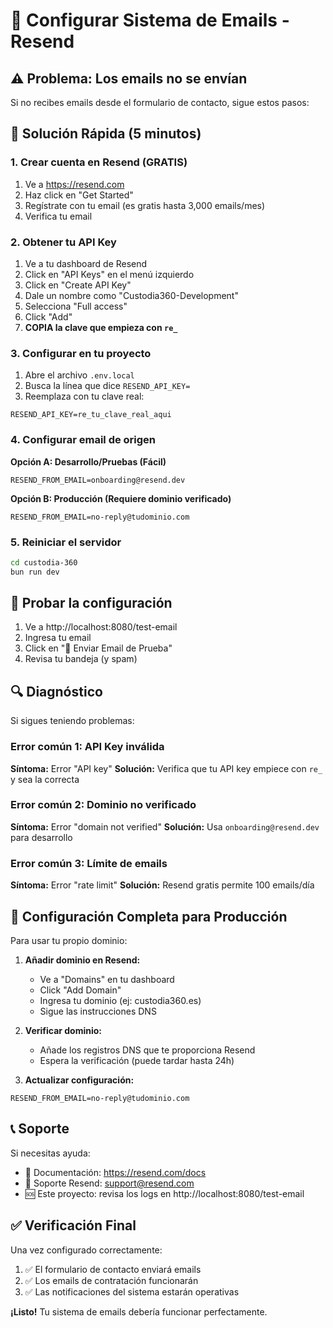 # 📧 Configurar Sistema de Emails - Resend

## ⚠️ Problema: Los emails no se envían

Si no recibes emails desde el formulario de contacto, sigue estos pasos:

## 🔧 Solución Rápida (5 minutos)

### 1. Crear cuenta en Resend (GRATIS)
1. Ve a https://resend.com
2. Haz click en "Get Started"
3. Regístrate con tu email (es gratis hasta 3,000 emails/mes)
4. Verifica tu email

### 2. Obtener tu API Key
1. Ve a tu dashboard de Resend
2. Click en "API Keys" en el menú izquierdo
3. Click en "Create API Key"
4. Dale un nombre como "Custodia360-Development"
5. Selecciona "Full access"
6. Click "Add"
7. **COPIA la clave que empieza con `re_`**

### 3. Configurar en tu proyecto
1. Abre el archivo `.env.local`
2. Busca la línea que dice `RESEND_API_KEY=`
3. Reemplaza con tu clave real:
```
RESEND_API_KEY=re_tu_clave_real_aqui
```

### 4. Configurar email de origen
**Opción A: Desarrollo/Pruebas (Fácil)**
```
RESEND_FROM_EMAIL=onboarding@resend.dev
```

**Opción B: Producción (Requiere dominio verificado)**
```
RESEND_FROM_EMAIL=no-reply@tudominio.com
```

### 5. Reiniciar el servidor
```bash
cd custodia-360
bun run dev
```

## 🧪 Probar la configuración

1. Ve a http://localhost:8080/test-email
2. Ingresa tu email
3. Click en "📧 Enviar Email de Prueba"
4. Revisa tu bandeja (y spam)

## 🔍 Diagnóstico

Si sigues teniendo problemas:

### Error común 1: API Key inválida
**Síntoma:** Error "API key"
**Solución:** Verifica que tu API key empiece con `re_` y sea la correcta

### Error común 2: Dominio no verificado
**Síntoma:** Error "domain not verified"
**Solución:** Usa `onboarding@resend.dev` para desarrollo

### Error común 3: Límite de emails
**Síntoma:** Error "rate limit"
**Solución:** Resend gratis permite 100 emails/día

## 📱 Configuración Completa para Producción

Para usar tu propio dominio:

1. **Añadir dominio en Resend:**
   - Ve a "Domains" en tu dashboard
   - Click "Add Domain"
   - Ingresa tu dominio (ej: custodia360.es)
   - Sigue las instrucciones DNS

2. **Verificar dominio:**
   - Añade los registros DNS que te proporciona Resend
   - Espera la verificación (puede tardar hasta 24h)

3. **Actualizar configuración:**
```env
RESEND_FROM_EMAIL=no-reply@tudominio.com
```

## 📞 Soporte

Si necesitas ayuda:
- 📖 Documentación: https://resend.com/docs
- 💬 Soporte Resend: support@resend.com
- 🆘 Este proyecto: revisa los logs en http://localhost:8080/test-email

## ✅ Verificación Final

Una vez configurado correctamente:
1. ✅ El formulario de contacto enviará emails
2. ✅ Los emails de contratación funcionarán
3. ✅ Las notificaciones del sistema estarán operativas

**¡Listo!** Tu sistema de emails debería funcionar perfectamente.
